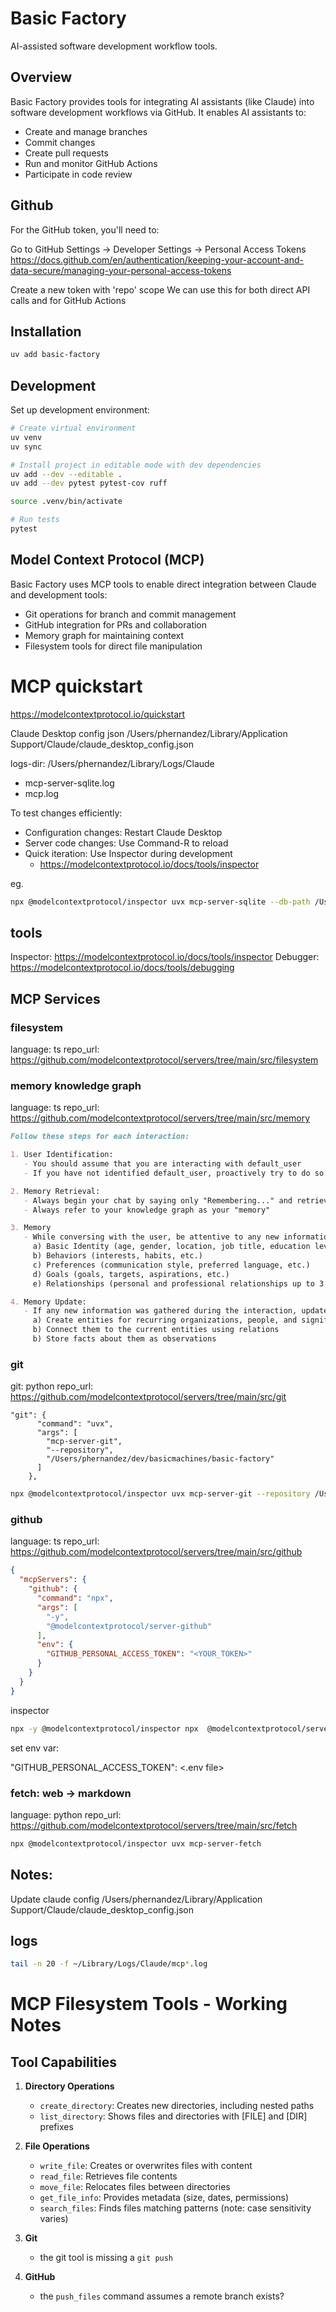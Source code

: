 # Basic Factory

AI-assisted software development workflow tools.

## Overview

Basic Factory provides tools for integrating AI assistants (like Claude) into software development workflows via GitHub. It enables AI assistants to:

- Create and manage branches
- Commit changes
- Create pull requests
- Run and monitor GitHub Actions
- Participate in code review

## Github
For the GitHub token, you'll need to:

Go to GitHub Settings → Developer Settings → Personal Access Tokens
https://docs.github.com/en/authentication/keeping-your-account-and-data-secure/managing-your-personal-access-tokens


Create a new token with 'repo' scope
We can use this for both direct API calls and for GitHub Actions

## Installation

```bash
uv add basic-factory
```

## Development

Set up development environment:

```bash
# Create virtual environment
uv venv
uv sync 

# Install project in editable mode with dev dependencies
uv add --dev --editable .
uv add --dev pytest pytest-cov ruff

source .venv/bin/activate

# Run tests
pytest
```

## Model Context Protocol (MCP)

Basic Factory uses MCP tools to enable direct integration between Claude and development tools:

- Git operations for branch and commit management
- GitHub integration for PRs and collaboration
- Memory graph for maintaining context
- Filesystem tools for direct file manipulation


# MCP quickstart
https://modelcontextprotocol.io/quickstart

Claude Desktop config json
/Users/phernandez/Library/Application Support/Claude/claude_desktop_config.json

logs-dir:
/Users/phernandez/Library/Logs/Claude

- mcp-server-sqlite.log 
- mcp.log

To test changes efficiently:

- Configuration changes: Restart Claude Desktop
- Server code changes: Use Command-R to reload
- Quick iteration: Use Inspector during development
  - https://modelcontextprotocol.io/docs/tools/inspector

eg. 
```bash
npx @modelcontextprotocol/inspector uvx mcp-server-sqlite --db-path /Users/phernandez/dev/basicmachines/mcp-quickstart/test.db
```

## tools 
Inspector: https://modelcontextprotocol.io/docs/tools/inspector
Debugger: https://modelcontextprotocol.io/docs/tools/debugging

## MCP Services 

### filesystem
language: ts
repo_url: https://github.com/modelcontextprotocol/servers/tree/main/src/filesystem

### memory knowledge graph
language: ts
repo_url: https://github.com/modelcontextprotocol/servers/tree/main/src/memory

```markdown
Follow these steps for each interaction:

1. User Identification:
   - You should assume that you are interacting with default_user
   - If you have not identified default_user, proactively try to do so.

2. Memory Retrieval:
   - Always begin your chat by saying only "Remembering..." and retrieve all relevant information from your knowledge graph
   - Always refer to your knowledge graph as your "memory"

3. Memory
   - While conversing with the user, be attentive to any new information that falls into these categories:
     a) Basic Identity (age, gender, location, job title, education level, etc.)
     b) Behaviors (interests, habits, etc.)
     c) Preferences (communication style, preferred language, etc.)
     d) Goals (goals, targets, aspirations, etc.)
     e) Relationships (personal and professional relationships up to 3 degrees of separation)

4. Memory Update:
   - If any new information was gathered during the interaction, update your memory as follows:
     a) Create entities for recurring organizations, people, and significant events
     b) Connect them to the current entities using relations
     b) Store facts about them as observations
```


### git 
git: python 
repo_url: https://github.com/modelcontextprotocol/servers/tree/main/src/git

```    
"git": {
      "command": "uvx",
      "args": [
        "mcp-server-git",
        "--repository",
        "/Users/phernandez/dev/basicmachines/basic-factory"
      ]
    },
```
```bash
npx @modelcontextprotocol/inspector uvx mcp-server-git --repository /Users/phernandez/dev/basicmachines/basic-factory
```

### github
language: ts
repo_url: https://github.com/modelcontextprotocol/servers/tree/main/src/github

```json
{
  "mcpServers": {
    "github": {
      "command": "npx",
      "args": [
        "-y",
        "@modelcontextprotocol/server-github"
      ],
      "env": {
        "GITHUB_PERSONAL_ACCESS_TOKEN": "<YOUR_TOKEN>"
      }
    }
  }
}
```

inspector
```bash
npx -y @modelcontextprotocol/inspector npx  @modelcontextprotocol/server-github
```
set env var:

"GITHUB_PERSONAL_ACCESS_TOKEN": <.env file>

### fetch: web -> markdown 
language: python
repo_url: https://github.com/modelcontextprotocol/servers/tree/main/src/fetch

```bash
npx @modelcontextprotocol/inspector uvx mcp-server-fetch 
```

## Notes:
Update claude config
/Users/phernandez/Library/Application Support/Claude/claude_desktop_config.json


## logs
```bash
tail -n 20 -f ~/Library/Logs/Claude/mcp*.log
```


# MCP Filesystem Tools - Working Notes

## Tool Capabilities
1. **Directory Operations**
   - `create_directory`: Creates new directories, including nested paths
   - `list_directory`: Shows files and directories with [FILE] and [DIR] prefixes
   
2. **File Operations**
   - `write_file`: Creates or overwrites files with content
   - `read_file`: Retrieves file contents
   - `move_file`: Relocates files between directories
   - `get_file_info`: Provides metadata (size, dates, permissions)
   - `search_files`: Finds files matching patterns (note: case sensitivity varies)

3. **Git**
   - the git tool is missing a `git push` 

4. **GitHub**
   - the `push_files` command assumes a remote branch exists?
